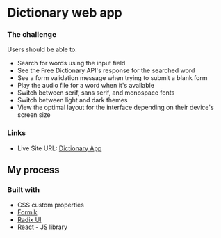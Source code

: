 # Dictionary web app

### The challenge

Users should be able to:

- Search for words using the input field
- See the Free Dictionary API's response for the searched word
- See a form validation message when trying to submit a blank form
- Play the audio file for a word when it's available
- Switch between serif, sans serif, and monospace fonts
- Switch between light and dark themes
- View the optimal layout for the interface depending on their device's screen size

### Links

- Live Site URL: [Dictionary App](https://dictionary-app-nine-pi.vercel.app/)

## My process

### Built with

- CSS custom properties
- [Formik](https://formik.org/)
- [Radix UI](https://www.radix-ui.com/primitives)
- [React](https://reactjs.org/) - JS library
